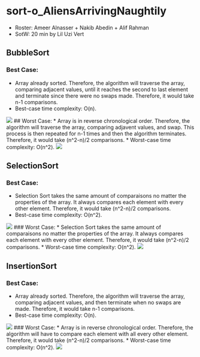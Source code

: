 # sort-o_AliensArrivingNaughtily
* Roster: Ameer Alnasser + Nakib Abedin + Alif Rahman
* SotW: 20 min by Lil Uzi Vert
## BubbleSort

### Best Case:
* Array already sorted. Therefore, the algorithm will traverse the array, comparing adjacent values, until it reaches the second to last element and terminate since there were no swaps made. Therefore, it would take n-1 comparisons.
* Best-case time complexity: O(n).
<img src="https://cdn.discordapp.com/attachments/928064244308668437/930213921737027644/unknown.png" />
## Worst Case:
* Array is in reverse chronological order. Therefore, the algorithm will traverse the array, comparing adjavent values, and swap. This process is then repeated for n-1 times and then the algorithm terminates. Therefore, it would take (n^2-n)/2 comparisons.
* Worst-case time complexity: O(n^2).
<img src="https://cdn.discordapp.com/attachments/928064244308668437/930213885674414170/unknown.png" />

## SelectionSort

### Best Case:
* Selection Sort takes the same amount of comparaisons no matter the properties of the array. It always compares each element with every other element. Therefore, it would take (n^2-n)/2 comparisons.
* Best-case time complexity: O(n^2).
<img src="https://cdn.discordapp.com/attachments/928064244308668437/930214029224456202/unknown.png" />
### Worst Case:
* Selection Sort takes the same amount of comparaisons no matter the properties of the array. It always compares each element with every other element. Therefore, it would take (n^2-n)/2 comparisons.
* Worst-case time complexity: O(n^2).
<img src="https://cdn.discordapp.com/attachments/928064244308668437/930214029224456202/unknown.png" />

## InsertionSort

### Best Case:
* Array already sorted. Therefore, the algorithm will traverse the array, comparing adjacent values, and then terminate when no swaps are made. Therefore, it would take n-1 comparisons.
* Best-case time complexity: O(n).
<img src="https://cdn.discordapp.com/attachments/928064244308668437/930215651845492787/unknown.png" />
### Worst Case:
* Array is in reverse chronological order. Therefore, the algorithm will have to compare each element with all every other element. Therefore, it would take (n^2-n)/2 comparisons.
* Worst-case time complexity: O(n^2).
<img src="https://cdn.discordapp.com/attachments/928064244308668437/930215609638199346/unknown.png" />
